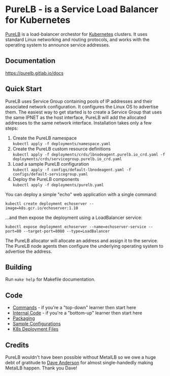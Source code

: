 # PureLB - is a Service Load Balancer for Kubernetes

[PureLB](https://purelb.io) is a load-balancer orchestor for  [Kubernetes](https://kubernetes.io) clusters. It uses standard
Linux networking and routing protocols,  and works with the operating
system to announce service addresses.

## Documentation

https://purelb.gitlab.io/docs

## Quick Start

PureLB uses Service Group containing pools of IP addresses and their associated network configuration.  It configures the Linux OS to
advertise them.  The easiest way to get started is to create a Service Group that uses the same IPNET as the host interface, PureLB will add
the allocated addresses to the same network interface.  Installation takes only a few steps:

1. Create the PureLB namespace<br/>
`kubectl apply -f deployments/namespace.yaml`
1. Create the PureLB custom resource definitions<br/>
`kubectl apply -f deployments/crds/lbnodeagent.purelb.io_crd.yaml -f deployments/crds/servicegroup.purelb.io_crd.yaml`
1. Load a sample PureLB configuration<br/>
`kubectl apply -f configs/default-lbnodeagent.yaml -f configs/default-servicegroup.yaml`
1. Deploy the PureLB components<br/>
`kubectl apply -f deployments/purelb.yaml`

You can deploy a simple "echo" web application with a single command:

```shell
kubectl create deployment echoserver --image=k8s.gcr.io/echoserver:1.10
```

...and then expose the deployment using a LoadBalancer service:

```shell
kubectl expose deployment echoserver --name=echoserver-service --port=80 --target-port=8080 --type=LoadBalancer
```

The PureLB allocator will allocate an address and assign it to the
service. The PureLB node agents then configure the underlying
operating system to advertise the address.

## Building

Run `make help` for Makefile documentation.

## Code

* [Commands](cmd) - if you're a "top-down" learner then start here
* [Internal Code](internal) - if you're a "bottom-up" learner then start here
* [Packaging](build/package)
* [Sample Configurations](configs)
* [K8s Deployment Files](deployments)

## Credits

PureLB wouldn't have been possible without MetalLB so we owe a huge
debt of gratitude to [Dave Anderson](https://www.dave.tf/) for almost
single-handedly making MetalLB happen. Thank you Dave!
